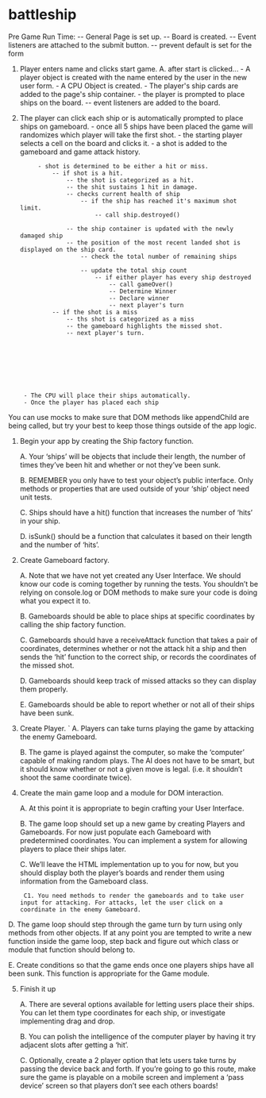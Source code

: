 # battleship
Pre Game Run Time:
-- General Page is set up.
-- Board is created.
-- Event listeners are attached to the submit button.
    -- prevent default is set for the form

1. Player enters name and clicks start game.
    A. after start is clicked...
        - A player object is created with the name entered by the user in the new user form.
        - A CPU Object is created.
        - The player's ship cards are added to the page's ship container.
        - the player is prompted to place ships on the board.
        -- event listeners are added to the board.


2. The player can click each ship or is automatically prompted to place ships on gameboard.
        - once all 5 ships have been placed the game will randomizes which player will take the first shot.
        - the starting player selects a cell on the board and clicks it.
        - a shot is added to the gameboard and game attack history.

            - shot is determined to be either a hit or miss.
                -- if shot is a hit.
                    -- the shot is categorized as a hit.
                    -- the shit sustains 1 hit in damage.
                    -- checks current health of ship
                        -- if the ship has reached it's maximum shot limit.
                            -- call ship.destroyed()

                    -- the ship container is updated with the newly damaged ship
                    -- the position of the most recent landed shot is displayed on the ship card.
                        -- check the total number of remaining ships

                        -- update the total ship count
                            -- if either player has every ship destroyed
                                -- call gameOver()
                                -- Determine Winner
                                -- Declare winner
                                -- next player's turn
                -- if the shot is a miss
                    -- ths shot is categorized as a miss
                    -- the gameboard highlights the missed shot.
                    -- next player's turn.
        
            



        


        - The CPU will place their ships automatically.
        - Once the player has placed each ship














You can use mocks to make sure that DOM methods like appendChild are being called, but try your best to keep those things outside of the app logic.

1. Begin your app by creating the Ship factory function.

    A. Your ‘ships’ will be objects that include their length, the number of times they’ve been hit and whether or not they’ve been sunk.

    B. REMEMBER you only have to test your object’s public interface. Only methods or properties that are used outside of your ‘ship’ object need unit tests.

    C. Ships should have a hit() function that increases the number of ‘hits’ in your ship.

    D. isSunk() should be a function that calculates it based on their length and the number of ‘hits’.

2. Create Gameboard factory.

    A. Note that we have not yet created any User Interface. We should know our code is coming together by running the tests. You shouldn’t be relying on console.log or DOM methods to make sure your code is doing what you expect it to.

    B. Gameboards should be able to place ships at specific coordinates by calling the ship factory function.

    C. Gameboards should have a receiveAttack function that takes a pair of coordinates, determines whether or not the attack hit a ship and then sends the ‘hit’ function to the correct ship, or records the coordinates of the missed shot.

    D. Gameboards should keep track of missed attacks so they can display them properly.

    E. Gameboards should be able to report whether or not all of their ships have been sunk.

3. Create Player.
`
    A. Players can take turns playing the game by attacking the enemy Gameboard.

    B. The game is played against the computer, so make the ‘computer’ capable of making random plays. The AI does not have to be smart, but it should know whether or not a given move is legal. (i.e. it shouldn’t shoot the same coordinate twice).

4. Create the main game loop and a module for DOM interaction.

    A. At this point it is appropriate to begin crafting your User Interface.

    B. The game loop should set up a new game by creating Players and Gameboards. For now just populate each Gameboard with predetermined coordinates. You can implement a system for allowing players to place their ships later.

    C. We’ll leave the HTML implementation up to you for now, but you should display both the player’s boards and render them using information from the Gameboard class.

        C1. You need methods to render the gameboards and to take user input for attacking. For attacks, let the user click on a coordinate in the enemy Gameboard.

D. The game loop should step through the game turn by turn using only methods from other objects. If at any point you are tempted to write a new function inside the game loop, step back and figure out which class or module that function should belong to.

E. Create conditions so that the game ends once one players ships have all been sunk. This function is appropriate for the Game module.

5. Finish it up

    A. There are several options available for letting users place their ships. You can let them type coordinates for each ship, or investigate implementing drag and drop.

    B. You can polish the intelligence of the computer player by having it try adjacent slots after getting a ‘hit’.

    C. Optionally, create a 2 player option that lets users take turns by passing the device back and forth. If you’re going to go this route, make sure the game is playable on a mobile screen and implement a ‘pass device’ screen so that players don’t see each others boards!